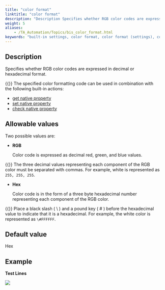 ```yaml
--- 
title: "color format"
linktitle: "color format"
description: "Description Specifies whether RGB color codes are expressed in decimal or hexadecimal format. Tip: The specified color formatting code can be used in combination with the following built-in actions: ..."
weight: 5
aliases: 
    - /TA_Automation/Topics/bis_color_format.html
keywords: "built-in settings, color format, color format (settings), color format, specify whether RGB color codes are express in decimal or hexadecimal, specify color formatting code"
---
```


## Description

Specifies whether RGB color codes are expressed in decimal or hexadecimal format.

{{<tip>}} The specified color formatting code can be used in combination with the following built-in actions:

-   [get native property](/TA_Automation/Topics/bia_get_native_property.html)
-   [set native property](/TA_Automation/Topics/bia_set_native_property.html)
-   [check native property](/TA_Automation/Topics/bia_check_native_property.html)

## Allowable values

Two possible values are:

-   **RGB**

    Color code is expressed as decimal red, green, and blue values.

{{<remember>}} The three decimal values representing each component of the RGB color must be separated with commas. For example, white is represented as `255, 255, 255`.

-   **Hex**

    Color code is in the form of a three byte hexadecimal number representing each component of the RGB color.

{{<remember>}} Place a black slash \( \\ \) and a pound key \( \# \) before the hexadecimal value to indicate that it is a hexadecimal. For example, the white color is represented as `\#FFFFFF`.


## Default value

Hex

## Example

**Test Lines**

![](/images/TA_Automation/Images/bis_color_format_pgm.png)




